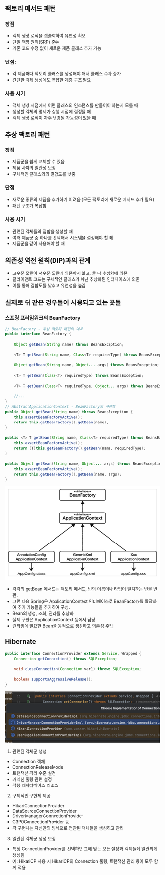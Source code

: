 ## 팩토리 메서드 패턴
### 장점
- 객체 생성 로직을 캡슐화하여 유연성 확보
- 단일 책임 원칙(SRP) 준수
- 기존 코드 수정 없이 새로운 제품 클래스 추가 가능
### 단점:
- 각 제품마다 팩토리 클래스를 생성해야 해서 클래스 수가 증가
- 간단한 객체 생성에도 복잡한 계층 구조 필요

### 사용 시기
- 객체 생성 시점에서 어떤 클래스의 인스턴스를 만들어야 하는지 모를 때
- 생성할 객체의 명세가 실행 시점에 결정될 때
- 객체 생성 로직이 자주 변경될 가능성이 있을 때

## 추상 팩토리 패턴
### 장점
- 제품군을 쉽게 교체할 수 있음
- 제품 사이의 일관성 보장
- 구체적인 클래스와의 결합도를 낮춤

### 단점
- 새로운 종류의 제품을 추가하기 어려움 (모든 팩토리에 새로운 메서드 추가 필요)
- 패턴 구조가 복잡함

### 사용 시기
- 관련된 객체들의 집합을 생성할 때
- 여러 제품군 중 하나를 선택해서 시스템을 설정해야 할 때
- 제품군을 같이 사용해야 할 때

## 의존성 역전 원칙(DIP)과의 관계
- 고수준 모듈이 저수준 모듈에 의존하지 않고, 둘 다 추상화에 의존
- 클라이언트 코드는 구체적인 클래스가 아닌 추상화된 인터페이스에 의존
- 이를 통해 결합도를 낮추고 유연성을 높임

## 실제로 위 같은 경우들이 사용되고 있는 곳들
### 스프링 프레임워크의 BeanFactory
```java
// BeanFactory - 추상 팩토리 패턴의 예시
public interface BeanFactory {

    Object getBean(String name) throws BeansException;

    <T> T getBean(String name, Class<T> requiredType) throws BeansException;

    Object getBean(String name, Object... args) throws BeansException;

    <T> T getBean(Class<T> requiredType) throws BeansException;

    <T> T getBean(Class<T> requiredType, Object... args) throws BeansException;

    //...
}   
// AbstractApplicationContext - BeanFactory의 구현체
public Object getBean(String name) throws BeansException {
    this.assertBeanFactoryActive();
    return this.getBeanFactory().getBean(name);
}

public <T> T getBean(String name, Class<T> requiredType) throws BeansException {
    this.assertBeanFactoryActive();
    return (T)this.getBeanFactory().getBean(name, requiredType);
}

public Object getBean(String name, Object... args) throws BeansException {
    this.assertBeanFactoryActive();
    return this.getBeanFactory().getBean(name, args);
}
```
![img_1.png](img_1.png)

- 각각의 getBean 메서드는 팩토리 메서드, 빈의 이름이나 타입이 일치하는 빈을 반환.
- 그런 다음 Spring은 ApplicationContext 인터페이스로 BeanFactory를 확장하여 추가 기능들을 추가하여 구성.
- Bean의 생성, 조회, 관리를 추상화
- 실제 구현은 ApplicationContext 등에서 담당
- 런타임에 필요한 Bean을 동적으로 생성하고 의존성 주입

## Hibernate
```java
public interface ConnectionProvider extends Service, Wrapped {
    Connection getConnection() throws SQLException;

    void closeConnection(Connection var1) throws SQLException;

    boolean supportsAggressiveRelease();
}
```
![img_2.png](img_2.png)
1. 관련된 객체군 생성
- Connection 객체
- ConnectionReleaseMode
- 트랜잭션 격리 수준 설정
- 커넥션 풀링 관련 설정
- 각종 데이터베이스 리소스

2. 구체적인 구현체 제공
- HikariConnectionProvider
- DataSourceConnectionProvider
- DriverManagerConnectionProvider
- C3P0ConnectionProvider 등
- 각 구현체는 자신만의 방식으로 연관된 객체들을 생성하고 관리

3. 일관된 객체군 생성 보장
- 특정 ConnectionProvider를 선택하면 그에 맞는 모든 설정과 객체들이 일관되게 생성됨
- 예: HikariCP 사용 시 HikariCP의 Connection 풀링, 트랜잭션 관리 등이 모두 함께 적용